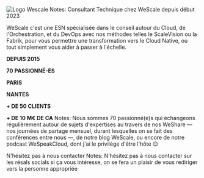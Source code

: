 <!-- .slide: data-background-color="white" -->
<img
    data-src="common/assets/wescale.png"
    alt="Logo Wescale"
/>
Notes: Consultant Technique chez WeScale depuis début 2023

WeScale c'est une ESN spécialisée dans le conseil autour du Cloud, de l'Orchestration, et du DevOps avec nos méthodes telles le ScaleVision ou la Fabrik, pour vous permettre une transformation vers le Cloud Native, ou tout simplement vous aider à passer à l'échelle.


<!-- .slide: data-background-image="common/assets/wescale-worldwide.png" -->
**DEPUIS 2015**

**70** **PASSIONNÉ-ES**

**PARIS**

**NANTES**

**\+ DE 50 CLIENTS**

**\+ DE 10 M€ DE CA**
Notes: Nous sommes 70 passionné(e)s qui échangeons régulièrement autour de sujets d'expertises au travers de nos WeShare —nos journées de partage mensuel, durant lesquelles on se fait des conférences entre nous —, de notre blog WeScale, ou encore de notre podcast WeSpeakCloud, dont j'ai le privilège d'être l'hôte 😉



<!-- .slide: data-background-image="common/assets/wescale-nous-contacter.png" data-background-size="contain" data-background-color="white" -->
N'hésitez pas à nous contacter <!-- .element: class="stroke" -->
Notes: N'hésitez pas à nous contacter sur les résals socials si ça vous
intéresse, on se fera un plaisir de vous rediriger vers la personne appropriée
